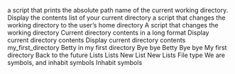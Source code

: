 a script that prints the absolute path name of the current working directory.
Display the contents list of your current directory
a script that changes the working directory to the user’s home directory
A script that changes the working directory
Current directory contents in a long format
Display current directory contents
Display current directory contents
my_first_directory
Betty in my first directory
Bye bye Betty
Bye bye My first directory
Back to the future
Lists
Lists
New List
New Lists
File type
We are symbols, and inhabit symbols
Inhabit symbols
